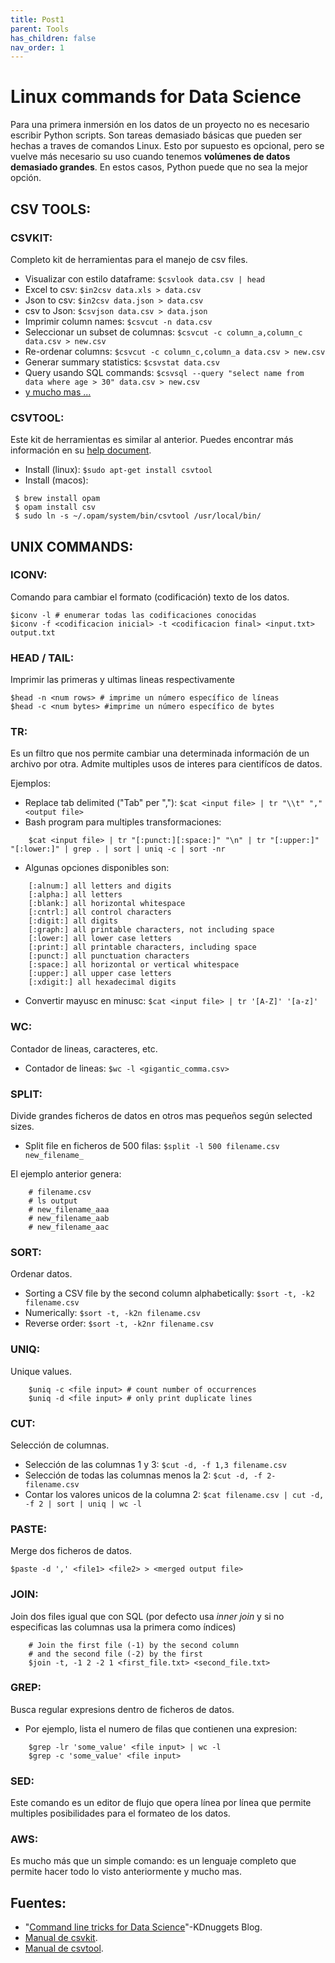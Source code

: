 ```yaml
---
title: Post1
parent: Tools
has_children: false
nav_order: 1
---
```


# Linux commands for Data Science

Para una primera inmersión en los datos de un proyecto no es necesario escribir Python scripts. Son tareas demasiado básicas que pueden ser hechas a traves de comandos Linux. Esto por supuesto es opcional, pero se vuelve más necesario su uso cuando tenemos **volúmenes de datos demasiado grandes**. En estos casos, Python puede que no sea la mejor opción.

## CSV TOOLS:

### CSVKIT:

Completo kit de herramientas para el manejo de csv files.

* Visualizar con estilo dataframe: `$csvlook data.csv | head`
* Excel to csv: `$in2csv data.xls > data.csv`
* Json to csv: `$in2csv data.json > data.csv`
* csv to Json: `$csvjson data.csv > data.json`
* Imprimir column names: `$csvcut -n data.csv`
* Seleccionar un subset de columnas: `$csvcut -c column_a,column_c data.csv > new.csv`
* Re-ordenar columns: `$csvcut -c column_c,column_a data.csv > new.csv`
* Generar summary statistics: `$csvstat data.csv`
* Query usando SQL commands: `$csvsql --query "select name from data where age > 30" data.csv > new.csv`
* [y mucho mas ...](https://csvkit.readthedocs.io/en/1.0.3/)

### CSVTOOL:

Este kit de herramientas es similar al anterior. Puedes encontrar más información en su [help document](https://www.google.com/url?q=https%3A%2F%2Fcolin.maudry.com%2Fcsvtool-manual-page%2F&sa=D&sntz=1&usg=AFQjCNHhs79T3OiFRQoo_76jLl9hE5fyfg).

* Install (linux): `$sudo apt-get install csvtool`
* Install (macos):
```
 $ brew install opam
 $ opam install csv
 $ sudo ln -s ~/.opam/system/bin/csvtool /usr/local/bin/
```

## UNIX COMMANDS:

### ICONV:

Comando para cambiar el formato (codificación) texto de los datos.

    $iconv -l # enumerar todas las codificaciones conocidas
    $iconv -f <codificacion inicial> -t <codificacion final> <input.txt> output.txt

### HEAD / TAIL:

Imprimir las primeras y ultimas lineas respectivamente

    $head -n <num rows> # imprime un número específico de líneas
    $head -c <num bytes> #imprime un número específico de bytes

### TR:

Es un filtro que nos permite cambiar una determinada información de un archivo por otra. Admite multiples usos de interes para cientifícos de datos.

Ejemplos:

* Replace tab delimited ("Tab" per ","): `$cat <input file> | tr "\\t" "," <output file>`
* Bash program para multiples transformaciones:
```
    $cat <input file> | tr "[:punct:][:space:]" "\n" | tr "[:upper:]" "[:lower:]" | grep . | sort | uniq -c | sort -nr
```
* Algunas opciones disponibles son:
```
    [:alnum:] all letters and digits
    [:alpha:] all letters
    [:blank:] all horizontal whitespace
    [:cntrl:] all control characters
    [:digit:] all digits
    [:graph:] all printable characters, not including space
    [:lower:] all lower case letters
    [:print:] all printable characters, including space
    [:punct:] all punctuation characters
    [:space:] all horizontal or vertical whitespace
    [:upper:] all upper case letters
    [:xdigit:] all hexadecimal digits
```
* Convertir mayusc en minusc: `$cat <input file> | tr '[A-Z]' '[a-z]'`

### WC:

Contador de lineas, caracteres, etc.

* Contador de lineas: `$wc -l <gigantic_comma.csv>`

### SPLIT:

Divide grandes ficheros de datos en otros mas pequeños según selected sizes.

* Split file en ficheros de 500 filas: `$split -l 500 filename.csv new_filename_`

El ejemplo anterior genera:
```
    # filename.csv
    # ls output
    # new_filename_aaa
    # new_filename_aab
    # new_filename_aac
```
### SORT:

Ordenar datos.

* Sorting a CSV file by the second column alphabetically: `$sort -t, -k2 filename.csv`
* Numerically: `$sort -t, -k2n filename.csv`
* Reverse order: `$sort -t, -k2nr filename.csv`

### UNIQ:

Unique values.
```
    $uniq -c <file input> # count number of occurrences
    $uniq -d <file input> # only print duplicate lines
```
### CUT:

Selección de columnas.

* Selección de las columnas 1 y 3: `$cut -d, -f 1,3 filename.csv`
* Selección de todas las columnas menos la 2: `$cut -d, -f 2- filename.csv`
* Contar los valores unicos de la columna 2: `$cat filename.csv | cut -d, -f 2 | sort | uniq | wc -l`

### PASTE:

Merge dos ficheros de datos.

    $paste -d ',' <file1> <file2> > <merged output file>

### JOIN:

Join dos files igual que con SQL (por defecto usa _inner join_ y si no especificas las columnas usa la primera como índices)
```
    # Join the first file (-1) by the second column
    # and the second file (-2) by the first
    $join -t, -1 2 -2 1 <first_file.txt> <second_file.txt>
```
### GREP:

Busca regular expresions dentro de ficheros de datos.

* Por ejemplo, lista el numero de filas que contienen una expresion:
```
    $grep -lr 'some_value' <file input> | wc -l
    $grep -c 'some_value' <file input>
```
###  SED:

Este comando es un editor de flujo que opera línea por línea que permite multiples posibilidades para el formateo de los datos.

### AWS:

Es mucho más que un simple comando: es un lenguaje completo que permite hacer todo lo visto anteriormente y mucho mas.

## Fuentes:

* "[Command line tricks for Data Science](https://www.kdnuggets.com/2018/06/command-line-tricks-data-scientists.html)"-KDnuggets Blog.
* [Manual de csvkit](https://csvkit.readthedocs.io/en/1.0.3/).
* [Manual de csvtool](https://colin.maudry.com/csvtool-manual-page/).